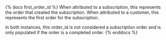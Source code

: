 {% docs first_order_id %}
When attributed to a subscription, this represents the order that created the subscription.
When attributed to a customer, this represents the first order for the subscription.

In both instances, this order_id is not considered a subscription order and is only populated if the order is a completed order.
{% enddocs %}